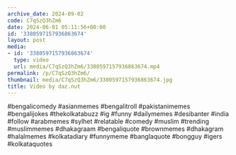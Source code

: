 ```yaml
---
archive_date: 2024-09-02
code: C7qSzQ3hZm6
date: 2024-06-01 05:11:56+00:00
id: '3380597157936863674'
layout: post
media:
- id: '3380597157936863674'
  type: video
  url: media/C7qSzQ3hZm6/3380597157936863674.mp4
permalink: /p/C7qSzQ3hZm6/
thumbnail: media/C7qSzQ3hZm6/3380597157936863674.jpg
title: Video by daz.nut
---
```


#bengalicomedy #asianmemes #bengalitroll #pakistanimemes #bengalijokes #thekolkatabuzz #ig #funny #dailymemes #desibanter #india #follow #arabmemes #sylhet #relatable #comedy #muslim #trending #muslimmemes #dhakagraam #bengaliquote #brownmemes #dhakagram #halalmemes #kolkatadiary #funnymeme #banglaquote #bongguy #igers #kolkataquotes
